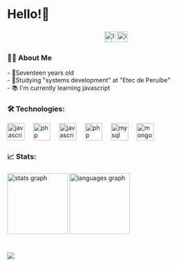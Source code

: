 <h1 align="left">Hello!👋</h1>

###

<div align="center">
  <a href="#"><img src="https://img.shields.io/static/v1?message=LinkedIn&logo=linkedin&label=&color=0077B5&logoColor=white&labelColor=&style=for-the-badge" height="25" alt="linkedin logo"/></a>
  <a href="https://instagram.com/lucas_vlrn"><img src="https://img.shields.io/static/v1?message=Instagram&logo=instagram&label=&color=E4405F&logoColor=white&labelColor=&style=for-the-badge" height="25" alt="instagram logo"/></a>
</div>

###

<h3 align="left">👨‍💻  About Me</h3>

<p align="left">- 👦Seventeen years old<br>- 🏫Studying "systems development" at "Etec de Peruíbe"<br>- 📚 I'm currently learning javascript</p>

###

<h3 align="left">🛠 Technologies:</h3>

<div align="left">
  <img src="https://cdn.jsdelivr.net/gh/devicons/devicon/icons/html5/html5-original.svg" height="40" alt="javascript logo"  />
  <img width="12" />
  <img src="https://cdn.jsdelivr.net/gh/devicons/devicon/icons/css3/css3-original.svg" height="40" alt="php logo"  />
  <img width="12" />
  <img src="https://cdn.jsdelivr.net/gh/devicons/devicon/icons/javascript/javascript-original.svg" height="40" alt="javascript logo"  />
  <img width="12" />
  <img src="https://cdn.jsdelivr.net/gh/devicons/devicon/icons/php/php-original.svg" height="40" alt="php logo"  />
  <img width="12" />
  <img src="https://cdn.jsdelivr.net/gh/devicons/devicon/icons/mysql/mysql-original.svg" height="40" alt="mysql logo"  />
  <img width="12" />
  <img src="https://cdn.jsdelivr.net/gh/devicons/devicon/icons/mongodb/mongodb-plain-wordmark.svg" height="40" alt="mongodb logo"/>
          
</div>

###

<h3 align="left">📈 Stats:</h3>

###

<div align="left">
  <img src="https://github-readme-stats.vercel.app/api?username=Apolloyy&hide_title=true&hide_rank=true&show_icons=true&include_all_commits=false&count_private=true&disable_animations=false&theme=dark&locale=en&hide_border=true&order=1" height="140" alt="stats graph"  />
  <img src="https://github-readme-stats.vercel.app/api/top-langs?username=Apolloyy&locale=en&hide_title=false&layout=compact&card_width=320&langs_count=10&theme=dark&hide_border=true&order=2" height="140" alt="languages graph"  />
</div>

###

<br clear="both">

<div align="left">
  <img src="https://visitor-badge.laobi.icu/badge?page_id=Apolloyy.Apolloyy&left_color=darkslateblue&right_color=coral&left_text=views"  />
</div>

###
